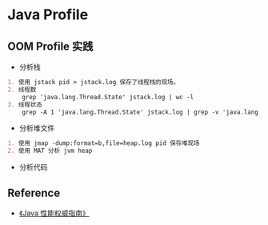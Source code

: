 # Java Profile

## OOM Profile 实践
* 分析栈
```md
1. 使用 jstack pid > jstack.log 保存了线程栈的现场。
2. 线程数
    grep 'java.lang.Thread.State' jstack.log | wc -l
3. 线程状态
    grep -A 1 'java.lang.Thread.State' jstack.log | grep -v 'java.lang.Thread.State' | sort | uniq -c |sort -n
```
* 分析堆文件
```md
1. 使用 jmap -dump:format=b,file=heap.log pid 保存堆现场
2. 使用 MAT 分析 jvm heap
```
* 分析代码


## Reference
* [《Java 性能权威指南》](https://github.com/SunnnyChan/sc.ebooks/blob/master/language/java/java-performance-the-definitive-guide)
